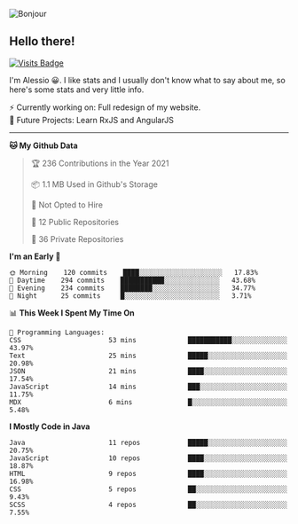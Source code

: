 ![Bonjour](https://i.redd.it/ayih4qogh2a51.png)

## Hello there!
[![Visits Badge](https://badges.pufler.dev/visits/PandaSekh/PandaSekh)](https://alessiofranceschi.me)

I'm Alessio 😀. I like stats and I usually don't know what to say about me, so here's some stats and very little info.

⚡ Currently working on: Full redesign of my website.  
🤔 Future Projects: Learn RxJS and AngularJS

---

<!--START_SECTION:waka-->
**🐱 My Github Data** 

> 🏆 236 Contributions in the Year 2021
 > 
> 📦 1.1 MB Used in Github's Storage 
 > 
> 🚫 Not Opted to Hire
 > 
> 📜 12 Public Repositories 
 > 
> 🔑 36 Private Repositories  
 > 
**I'm an Early 🐤** 

```text
🌞 Morning    120 commits    ████░░░░░░░░░░░░░░░░░░░░░   17.83% 
🌆 Daytime    294 commits    ███████████░░░░░░░░░░░░░░   43.68% 
🌃 Evening    234 commits    ████████░░░░░░░░░░░░░░░░░   34.77% 
🌙 Night      25 commits     █░░░░░░░░░░░░░░░░░░░░░░░░   3.71%

```


📊 **This Week I Spent My Time On** 

```text
💬 Programming Languages: 
CSS                      53 mins             ███████████░░░░░░░░░░░░░░   43.97% 
Text                     25 mins             █████░░░░░░░░░░░░░░░░░░░░   20.98% 
JSON                     21 mins             ████░░░░░░░░░░░░░░░░░░░░░   17.54% 
JavaScript               14 mins             ███░░░░░░░░░░░░░░░░░░░░░░   11.75% 
MDX                      6 mins              █░░░░░░░░░░░░░░░░░░░░░░░░   5.48%

```

**I Mostly Code in Java** 

```text
Java                     11 repos            █████░░░░░░░░░░░░░░░░░░░░   20.75% 
JavaScript               10 repos            ████░░░░░░░░░░░░░░░░░░░░░   18.87% 
HTML                     9 repos             ████░░░░░░░░░░░░░░░░░░░░░   16.98% 
CSS                      5 repos             ██░░░░░░░░░░░░░░░░░░░░░░░   9.43% 
SCSS                     4 repos             ██░░░░░░░░░░░░░░░░░░░░░░░   7.55%

```



<!--END_SECTION:waka-->
